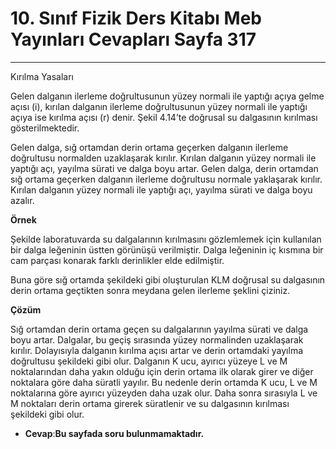 # 10. Sınıf Fizik Ders Kitabı Meb Yayınları Cevapları Sayfa 317

---

Kırılma Yasaları

 Gelen dalganın ilerleme doğrultusunun yüzey normali ile yaptığı açıya gelme açısı (i), kırılan dalganın ilerleme doğrultusunun yüzey normali ile yaptığı açıya ise kırılma açısı (r) denir. Şekil 4.14’te doğrusal su dalgasının kırılması gösterilmektedir.

Gelen dalga, sığ ortamdan derin ortama geçerken dalganın ilerleme doğrultusu normalden uzaklaşarak kırılır. Kırılan dalganın yüzey normali ile yaptığı açı, yayılma sürati ve dalga boyu artar. Gelen dalga, derin ortamdan sığ ortama geçerken dalganın ilerleme doğrultusu normale yaklaşarak kırılır. Kırılan dalganın yüzey normali ile yaptığı açı, yayılma sürati ve dalga boyu azalır.

**Örnek**

Şekilde laboratuvarda su dalgalarının kırılmasını gözlemlemek için kullanılan bir dalga leğeninin üstten görünüşü verilmiştir. Dalga leğeninin iç kısmına bir cam parçası konarak farklı derinlikler elde edilmiştir.

 Buna göre sığ ortamda şekildeki gibi oluşturulan KLM doğrusal su dalgasının derin ortama geçtikten sonra meydana gelen ilerleme şeklini çiziniz.

**Çözüm**

Sığ ortamdan derin ortama geçen su dalgalarının yayılma sürati ve dalga boyu artar. Dalgalar, bu geçiş sırasında yüzey normalinden uzaklaşarak kırılır. Dolayısıyla dalganın kırılma açısı artar ve derin ortamdaki yayılma doğrultusu şekildeki gibi olur. Dalganın K ucu, ayırıcı yüzeye L ve M noktalarından daha yakın olduğu için derin ortama ilk olarak girer ve diğer noktalara göre daha süratli yayılır. Bu nedenle derin ortamda K ucu, L ve M noktalarına göre ayırıcı yüzeyden daha uzak olur. Daha sonra sırasıyla L ve M noktaları derin ortama girerek süratlenir ve su dalgasının kırılması şekildeki gibi olur.

-   **Cevap**:**Bu sayfada soru bulunmamaktadır.**